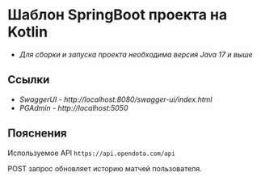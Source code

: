 # Шаблон SpringBoot проекта на Kotlin

- *Для сборки и запуска проекта необходима версия Java 17 и выше*

## Ссылки
- *SwaggerUI - http://localhost:8080/swagger-ui/index.html*
- *PGAdmin - http://localhost:5050*

## Пояснения

Используемое API `https://api.opendota.com/api`


POST запрос обновляет историю матчей пользователя.








 